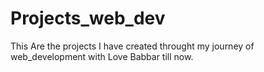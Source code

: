 # Projects_web_dev

This Are the projects I have created throught my journey of web_development with Love Babbar till now.
